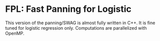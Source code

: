 # FPL: Fast Panning for Logistic

This version of the panning/SWAG is almost fully written in C++.
It is fine tuned for logistic regression only.
Computations are parallelized with OpenMP.
